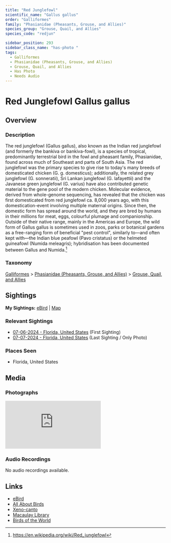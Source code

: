 ```yaml
---
title: "Red Junglefowl"
scientific_name: "Gallus gallus"
order: "Galliformes"
family: "Phasianidae (Pheasants, Grouse, and Allies)"
species_group: "Grouse, Quail, and Allies"
species_code: "redjun"

sidebar_position: 293
sidebar_class_name: "has-photo "
tags: 
  - Galliformes
  - Phasianidae (Pheasants, Grouse, and Allies)
  - Grouse, Quail, and Allies
  - Has Photo
  - Needs Audio
---
```


# Red Junglefowl <span className='sci_name'>Gallus gallus</span>

## Overview

### Description
The red junglefowl (Gallus gallus), also known as the Indian red junglefowl (and formerly the bankiva or bankiva-fowl), is a species of tropical, predominantly terrestrial bird in the fowl and pheasant family, Phasianidae, found across much of Southeast and parts of South Asia. The red junglefowl was the primary species to give rise to today's many breeds of domesticated chicken (G. g. domesticus); additionally, the related grey junglefowl (G. sonneratii), Sri Lankan junglefowl (G. lafayettii) and the Javanese green junglefowl (G. varius) have also contributed genetic material to the gene pool of the modern chicken.
Molecular evidence, derived from whole-genome sequencing, has revealed that the chicken was first domesticated from red junglefowl ca. 8,000 years ago, with this domestication-event involving multiple maternal origins. Since then, the domestic form has spread around the world, and they are bred by humans in their millions for meat, eggs, colourful plumage and companionship. Outside of their native range, mainly in the Americas and Europe, the wild form of Gallus gallus is sometimes used in zoos, parks or botanical gardens as a free-ranging form of beneficial "pest control", similarly to—and often kept with—the Indian blue peafowl (Pavo cristatus) or the helmeted guineafowl (Numida meleagris); hybridisation has been documented between Gallus and Numida.[^1]

[^1]: https://en.wikipedia.org/wiki/Red_junglefowl

### Taxonomy
[Galliformes](/tags/galliformes) > [Phasianidae (Pheasants, Grouse, and Allies)](/tags/phasianidae-pheasants-grouse-and-allies) > [Grouse, Quail, and Allies](/tags/grouse-quail-and-allies)


## Sightings

**My Sightings:** [eBird](https://ebird.org/lifelist?r=world&time=life&spp=redjun) | [Map](/map?species_code=redjun)

### Relevant Sightings

* [07-06-2024 - Florida, United States](https://ebird.org/checklist/S185700617) (First Sighting)
* [07-07-2024 - Florida, United States](https://ebird.org/checklist/S206223192) (Last Sighting / Only Photo)

### Places Seen

* Florida, United States



## Media
### Photographs
<iframe className="photo_iframe horizontal" src="https://macaulaylibrary.org/asset/627868357/embed" frameBorder="0" allowFullScreen></iframe>

### Audio Recordings
No audio recordings available.

## Links
* [eBird](https://ebird.org/species/redjun) 
* [All About Birds](https://www.allaboutbirds.org/guide/redjun) 
* [Xeno-canto](https://www.xeno-canto.org/species/gallus-gallus) 
* [Macaulay Library](https://search.macaulaylibrary.org/catalog?taxonCode=redjun&sort=rating_rank_desc)
* [Birds of the World](https://birdsoftheworld.org/bow/species/redjun)
